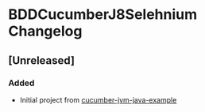 # BDDCucumberJ8Selehnium Changelog

## [Unreleased]

### Added

- Initial project from [cucumber-jvm-java-example](https://github.com/jecklgamis/cucumber-jvm-java-example)
